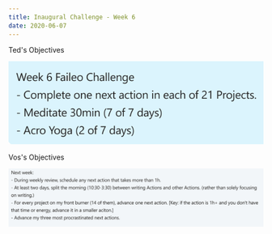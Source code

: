 ```yaml
---
title: Inaugural Challenge - Week 6
date: 2020-06-07
---
```


Ted's Objectives

![teds objectives](/assets/img/ted-week-6.png)

Vos's Objectives

![vos objectives](/assets/img/vos-week-6.png)
